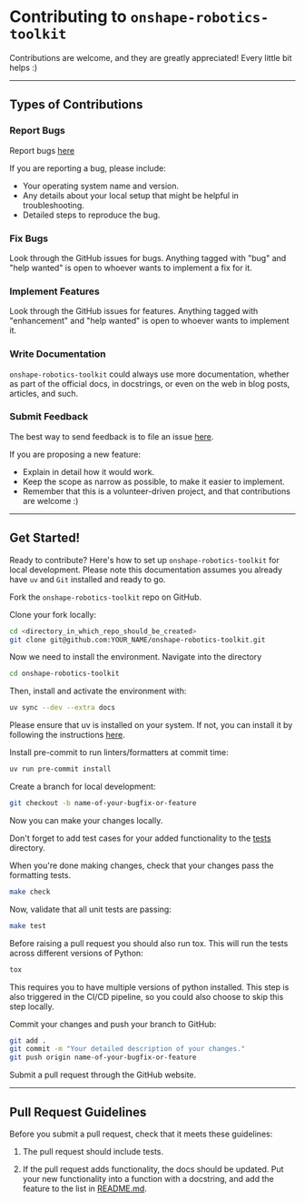 # Contributing to `onshape-robotics-toolkit`

Contributions are welcome, and they are greatly appreciated! Every little bit helps :)

---

## Types of Contributions

### Report Bugs

Report bugs [here](https://github.com/neurobionics/onshape-robotics-toolkit/issues)

If you are reporting a bug, please include:

- Your operating system name and version.
- Any details about your local setup that might be helpful in troubleshooting.
- Detailed steps to reproduce the bug.

### Fix Bugs

Look through the GitHub issues for bugs. Anything tagged with "bug" and "help wanted" is open to whoever wants to implement a fix for it.

### Implement Features

Look through the GitHub issues for features. Anything tagged with "enhancement" and "help wanted" is open to whoever wants to implement it.

### Write Documentation

`onshape-robotics-toolkit` could always use more documentation, whether as part of the official docs, in docstrings, or even on the web in blog posts, articles, and such.

### Submit Feedback

The best way to send feedback is to file an issue [here](https://github.com/neurobionics/onshape-robotics-toolkit/issues).

If you are proposing a new feature:

- Explain in detail how it would work.
- Keep the scope as narrow as possible, to make it easier to implement.
- Remember that this is a volunteer-driven project, and that contributions are welcome :)

---

## Get Started!

Ready to contribute? Here's how to set up `onshape-robotics-toolkit` for local development. Please note this documentation assumes you already have `uv` and `Git` installed and ready to go.

Fork the `onshape-robotics-toolkit` repo on GitHub.

Clone your fork locally:

```sh
cd <directory_in_which_repo_should_be_created>
git clone git@github.com:YOUR_NAME/onshape-robotics-toolkit.git
```

Now we need to install the environment. Navigate into the directory

```sh
cd onshape-robotics-toolkit
```

Then, install and activate the environment with:

```sh
uv sync --dev --extra docs
```

Please ensure that uv is installed on your system. If not, you can install it by following the instructions [here](https://docs.astral.sh/uv/getting-started/installation/).

Install pre-commit to run linters/formatters at commit time:

```sh
uv run pre-commit install
```

Create a branch for local development:

```sh
git checkout -b name-of-your-bugfix-or-feature
```

Now you can make your changes locally.

Don't forget to add test cases for your added functionality to the [tests](http://_vscodecontentref_/0) directory.

When you're done making changes, check that your changes pass the formatting tests.

```sh
make check
```

Now, validate that all unit tests are passing:

```sh
make test
```

Before raising a pull request you should also run tox. This will run the tests across different versions of Python:

```sh
tox
```

This requires you to have multiple versions of python installed. This step is also triggered in the CI/CD pipeline, so you could also choose to skip this step locally.

Commit your changes and push your branch to GitHub:

```sh
git add .
git commit -m "Your detailed description of your changes."
git push origin name-of-your-bugfix-or-feature
```

Submit a pull request through the GitHub website.

---

## Pull Request Guidelines

Before you submit a pull request, check that it meets these guidelines:

1. The pull request should include tests.

2. If the pull request adds functionality, the docs should be updated. Put your new functionality into a function with a docstring, and add the feature to the list in [README.md](http://_vscodecontentref_/1).
